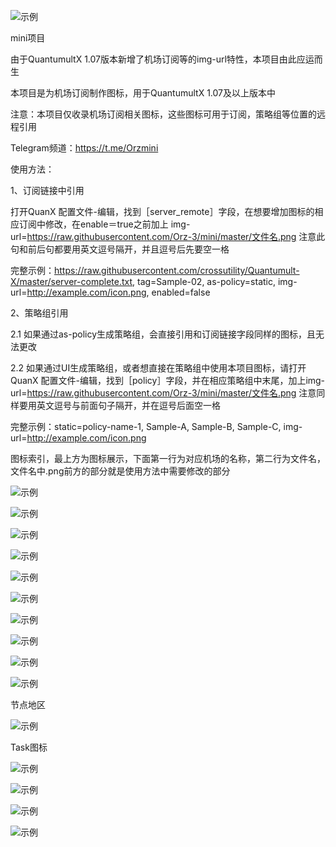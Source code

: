 
![示例](https://raw.githubusercontent.com/Orz-3/mini/none/头部.png)

mini项目

由于QuantumultX 1.07版本新增了机场订阅等的img-url特性，本项目由此应运而生

本项目是为机场订阅制作图标，用于QuantumultX 1.07及以上版本中

注意：本项目仅收录机场订阅相关图标，这些图标可用于订阅，策略组等位置的远程引用

Telegram频道：https://t.me/Orzmini

使用方法：

  1、订阅链接中引用
  
  打开QuanX 配置文件-编辑，找到［server_remote］字段，在想要增加图标的相应订阅中修改，在enable＝true之前加上
  img-url=https://raw.githubusercontent.com/Orz-3/mini/master/文件名.png
  注意此句和前后句都要用英文逗号隔开，并且逗号后先要空一格
  

  完整示例：https://raw.githubusercontent.com/crossutility/Quantumult-X/master/server-complete.txt, tag=Sample-02, as-policy=static, img-url=http://example.com/icon.png, enabled=false

  2、策略组引用
  
  2.1 如果通过as-policy生成策略组，会直接引用和订阅链接字段同样的图标，且无法更改
  
  2.2 如果通过UI生成策略组，或者想直接在策略组中使用本项目图标，请打开QuanX 配置文件-编辑，找到［policy］字段，并在相应策略组中末尾，加上img-url=https://raw.githubusercontent.com/Orz-3/mini/master/文件名.png  注意同样要用英文逗号与前面句子隔开，并在逗号后面空一格

  完整示例：static=policy-name-1, Sample-A, Sample-B, Sample-C, img-url=http://example.com/icon.png

图标索引，最上方为图标展示，下面第一行为对应机场的名称，第二行为文件名，文件名中.png前方的部分就是使用方法中需要修改的部分

![示例](https://raw.githubusercontent.com/Orz-3/mini/none/2.2-1.png)

![示例](https://raw.githubusercontent.com/Orz-3/mini/none/2.2-2.png)

![示例](https://raw.githubusercontent.com/Orz-3/mini/none/2.2-3.png)

![示例](https://raw.githubusercontent.com/Orz-3/mini/none/2.2-4.png)

![示例](https://raw.githubusercontent.com/Orz-3/mini/none/2.2-5.png)

![示例](https://raw.githubusercontent.com/Orz-3/mini/none/2.2-彩蛋.png)

![示例](https://raw.githubusercontent.com/Orz-3/mini/none/策略组0.png)

![示例](https://raw.githubusercontent.com/Orz-3/mini/none/策略组1.png)

![示例](https://raw.githubusercontent.com/Orz-3/mini/none/策略组2.png)

![示例](https://raw.githubusercontent.com/Orz-3/mini/none/策略组3.png)

节点地区

![示例](https://raw.githubusercontent.com/Orz-3/mini/none/节点地区.png)

Task图标

![示例](https://raw.githubusercontent.com/Orz-3/mini/none/-1.png)

![示例](https://raw.githubusercontent.com/Orz-3/mini/none/-2.png)

![示例](https://raw.githubusercontent.com/Orz-3/mini/none/-3.png)

![示例](https://raw.githubusercontent.com/Orz-3/mini/none/-4.png)




